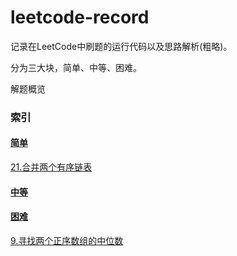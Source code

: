 # leetcode-record

记录在LeetCode中刷题的运行代码以及思路解析(粗略)。

分为三大块，简单、中等、困难。

解题概览

### 索引

#### [简单](https://github.com/Ijiran/leetcode-record/tree/main/src/main/java/top/pxyz/simple)

[21.合并两个有序链表](https://github.com/Ijiran/leetcode-record/tree/main/src/main/java/top/pxyz/simple/s21)

#### [中等](https://github.com/Ijiran/leetcode-record/tree/main/src/main/java/top/pxyz/medium)


#### [困难](https://github.com/Ijiran/leetcode-record/tree/main/src/main/java/top/pxyz/difficulty)

[9.寻找两个正序数组的中位数](https://github.com/Ijiran/leetcode-record/tree/main/src/main/java/top/pxyz/difficulty/d9)